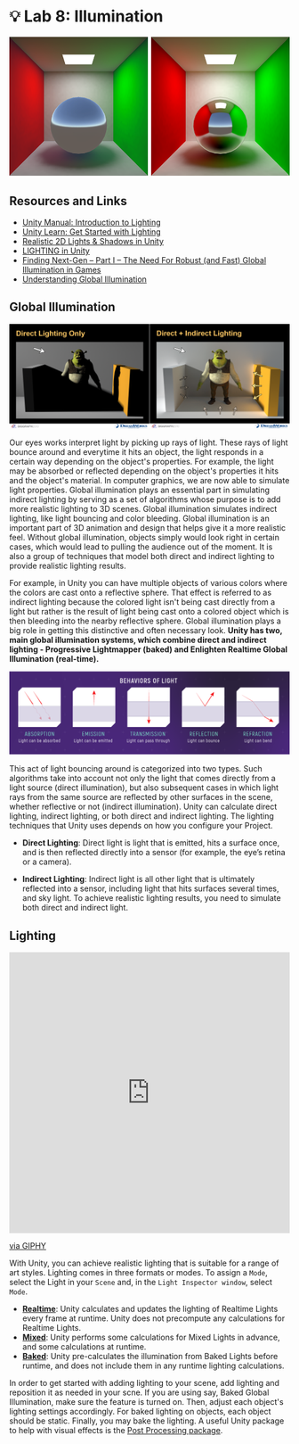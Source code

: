 # 💡 Lab 8: Illumination

![Image title](../Labs/illumination2.png)

## Resources and Links
* [Unity Manual: Introduction to Lighting](https://docs.unity3d.com/Manual/LightingInUnity.html)
* [Unity Learn: Get Started with Lighting](https://learn.unity.com/tutorial/get-started-with-lighting?pathwayId=61a65568edbc2a00206076dd&missionId=61a106efedbc2a5554f0dcba)
* [Realistic 2D Lights & Shadows in Unity](https://www.youtube.com/watch?v=-gzw_DHfoKU&t=12s&ab_channel=WillyDev)
* [LIGHTING in Unity](https://www.youtube.com/watch?v=VnG2gOKV9dw&t=229s&ab_channel=Brackeys)
* [Finding Next-Gen – Part I – The Need For Robust (and Fast) Global Illumination in Games](https://colinbarrebrisebois.com/2015/11/06/finding-next-gen-part-i-the-need-for-robust-and-fast-global-illumination-in-games/)
* [Understanding Global Illumination](https://www.pluralsight.com/blog/film-games/understanding-global-illumination)

## Global Illumination

![Image title](../Labs/illumination1.png)

Our eyes works interpret light by picking up rays of light. These rays of light bounce around and everytime it hits an object, the light responds in a certain way depending on the object's properties. For example, the light may be absorbed or reflected depending on the object's properties it hits and the object's material. In computer graphics, we are now able to simulate light properties. Global illumination plays an essential part in simulating indirect lighting by serving as a set of algorithms whose purpose is to add more realistic lighting to 3D scenes. Global illumination simulates indirect lighting, like light bouncing and color bleeding. Global illumination is an important part of 3D animation and design that helps give it a more realistic feel. Without global illumination, objects simply would look right in certain cases, which would lead to pulling the audience out of the moment. It is also a group of techniques that model both direct and indirect lighting to provide realistic lighting results.

For example, in Unity you can have multiple objects of various colors where the colors are cast onto a reflective sphere. That effect is referred to as indirect lighting because the colored light isn't being cast directly from a light but rather is the result of light being cast onto a colored object which is then bleeding into the nearby reflective sphere. Global illumination plays a big role in getting this distinctive and often necessary look.  **Unity has two, main global illumination systems, which combine direct and indirect lighting - Progressive Lightmapper (baked) and Enlighten Realtime Global Illumination  (real-time).**

![Image title](../Labs/light1.png)

This act of light bouncing around is categorized into two types. Such algorithms take into account not only the light that comes directly from a light source (direct illumination), but also subsequent cases in which light rays from the same source are reflected by other surfaces in the scene, whether reflective or not (indirect illumination). Unity can calculate direct lighting, indirect lighting, or both direct and indirect lighting. The lighting techniques that Unity uses depends on how you configure your Project.

* **Direct Lighting**: Direct light is light that is emitted, hits a surface once, and is then reflected directly into a sensor (for example, the eye’s retina or a camera). 

* **Indirect Lighting**: Indirect light is all other light that is ultimately reflected into a sensor, including light that hits surfaces several times, and sky light. To achieve realistic lighting results, you need to simulate both direct and indirect light.

## Lighting

<div style="width:100%;height:0;padding-bottom:100%;position:relative;"><iframe src="https://giphy.com/embed/XyJZNF8BY9X38ifJMt" width="100%" height="100%" style="position:absolute" frameBorder="0" class="giphy-embed" allowFullScreen></iframe></div><p><a href="https://giphy.com/gifs/here-theyre-heeere-XyJZNF8BY9X38ifJMt">via GIPHY</a></p>

With Unity, you can achieve realistic lighting that is suitable for a range of art styles. Lighting comes in three formats or modes. To assign a `Mode`, select the Light in your `Scene`
 and, in the `Light Inspector window`, select `Mode`.

* **[Realtime](https://docs.unity3d.com/Manual/LightMode-Realtime.html)**: Unity calculates and updates the lighting of Realtime Lights every frame at runtime. Unity does not precompute any calculations for Realtime Lights.
* **[Mixed](https://docs.unity3d.com/Manual/LightMode-Mixed.html)**: Unity performs some calculations for Mixed Lights in advance, and some calculations at runtime.
* **[Baked](https://docs.unity3d.com/Manual/LightMode-Baked.html)**: Unity pre-calculates the illumination from Baked Lights before runtime, and does not include them in any runtime lighting calculations.

In order to get started with adding lighting to your scene, add lighting and reposition it as needed in your scne. If you are using say, Baked Global Illumination, make sure the feature is turned on. Then, adjust each object's lighting settings accordingly. For baked lighting on objects, each object should be static. Finally, you may bake the lighting. A useful Unity package to help with visual effects is the [Post Processing package](https://docs.unity3d.com/Manual/PostProcessingOverview.html). 

